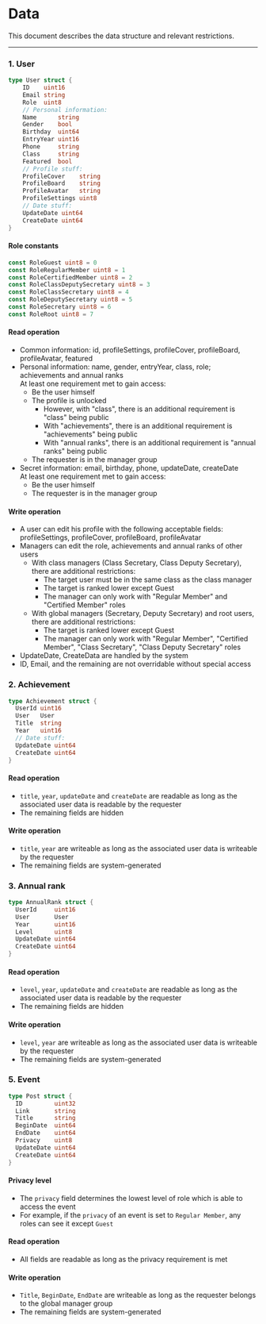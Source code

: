 # Data

This document describes the data structure and relevant restrictions.

---

### 1. User
```go
type User struct {
    ID    uint16
    Email string
    Role  uint8
    // Personal information:
    Name      string
    Gender    bool
    Birthday  uint64
    EntryYear uint16
    Phone     string
    Class     string
    Featured  bool
    // Profile stuff:
    ProfileCover    string
    ProfileBoard    string
    ProfileAvatar   string
    ProfileSettings uint8
    // Date stuff:
    UpdateDate uint64
    CreateDate uint64
}
```

#### Role constants
```go
const RoleGuest uint8 = 0
const RoleRegularMember uint8 = 1
const RoleCertifiedMember uint8 = 2
const RoleClassDeputySecretary uint8 = 3
const RoleClassSecretary uint8 = 4
const RoleDeputySecretary uint8 = 5
const RoleSecretary uint8 = 6
const RoleRoot uint8 = 7
```

#### Read operation
- Common information: id, profileSettings, profileCover, profileBoard, profileAvatar, featured
- Personal information: name, gender, entryYear, class, role; achievements and annual ranks
  <br>At least one requirement met to gain access:
  + Be the user himself
  + The profile is unlocked
    + However, with "class", there is an additional requirement is "class" being public
    + With "achievements", there is an additional requirement is "achievements" being public
    + With "annual ranks", there is an additional requirement is "annual ranks" being public
  + The requester is in the manager group
- Secret information: email, birthday, phone, updateDate, createDate
  <br>At least one requirement met to gain access:
  + Be the user himself
  + The requester is in the manager group

#### Write operation
- A user can edit his profile with the following acceptable fields: profileSettings, profileCover, profileBoard, profileAvatar
- Managers can edit the role, achievements and annual ranks of other users
  + With class managers (Class Secretary, Class Deputy Secretary), there are additional restrictions:
    + The target user must be in the same class as the class manager
    + The target is ranked lower except Guest
    + The manager can only work with "Regular Member" and "Certified Member" roles
  + With global managers (Secretary, Deputy Secretary) and root users, there are additional restrictions:
    + The target is ranked lower except Guest
    + The manager can only work with "Regular Member", "Certified Member", "Class Secretary", "Class Deputy Secretary" roles
- UpdateDate, CreateData are handled by the system
- ID, Email, and the remaining are not overridable without special access

### 2. Achievement
```go
type Achievement struct {
  UserId uint16
  User   User
  Title  string
  Year   uint16
  // Date stuff:
  UpdateDate uint64
  CreateDate uint64
}
```

#### Read operation
- `title`, `year`, `updateDate` and `createDate` are readable as long as the associated user data is readable by the requester
- The remaining fields are hidden

#### Write operation
- `title`, `year` are writeable as long as the associated user data is writeable by the requester
- The remaining fields are system-generated

### 3. Annual rank
```go
type AnnualRank struct {
  UserId     uint16
  User       User
  Year       uint16
  Level      uint8
  UpdateDate uint64
  CreateDate uint64
}
```

#### Read operation
- `level`, `year`, `updateDate` and `createDate` are readable as long as the associated user data is readable by the requester
- The remaining fields are hidden

#### Write operation
- `level`, `year` are writeable as long as the associated user data is writeable by the requester
- The remaining fields are system-generated

### 5. Event
```go
type Post struct {
  ID         uint32
  Link       string
  Title      string
  BeginDate  uint64
  EndDate    uint64
  Privacy    uint8
  UpdateDate uint64
  CreateDate uint64
}
```

#### Privacy level
- The `privacy` field determines the lowest level of role which is able to access the event
- For example, if the `privacy` of an event is set to `Regular Member`, any roles can see it except `Guest`

#### Read operation
- All fields are readable as long as the privacy requirement is met

#### Write operation
- `Title`, `BeginDate`, `EndDate` are writeable as long as the requester belongs to the global manager group
- The remaining fields are system-generated
